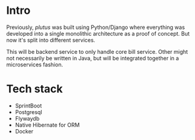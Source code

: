 # Intro

Previously, *plutus* was built using Python/Django where everything was developed into a single monolithic architecture as a proof of concept. But now it's split into different services.

This will be backend service to only handle core bill service. Other might not necessarily be written in Java, but will be integrated together in a microservices fashion.

# Tech stack

* SprintBoot
* Postgresql
* Flywaydb
* Native Hibernate for ORM
* Docker
